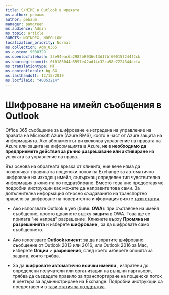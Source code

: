 ```yaml
---
title: S/MIME в Outlook в мрежата
ms.author: pebaum
author: pebaum
manager: pamgreen
ms.audience: Admin
ms.topic: article
ROBOTS: NOINDEX, NOFOLLOW
localization_priority: Normal
ms.collection: Adm_O365
ms.custom: 9000329
ms.openlocfilehash: 33e94eac6a2982b8036e13d17bf60015f244f2cb
ms.sourcegitcommit: 0f0186044a3597e42ad14c32ca58e7224344dcfa
ms.translationtype: MT
ms.contentlocale: bg-BG
ms.lasthandoff: 12/15/2019
ms.locfileid: "40053214"
---
```

# <a name="encrypt-email-messages-in-outlook"></a>Шифроване на имейл съобщения в Outlook

Office 365 съобщение за шифроване е изградена на управление на правата на Microsoft Azure (Azure RMS), която е част от Azure защита на информацията. Ако абонаментът ви включва управление на правата на Azure или защита на информацията в Azure, **не е необходимо да предприемете действия за ръчно разрешаване или активиране** на услугата за управление на права.

Въз основа на обратната връзка от клиента, ние вече няма да позволяват правила за пощенски поток на Exchange за автоматично шифроване на изходящ имейл, съдържащ определен тип чувствителна информация в клиента по подразбиране. Вместо това ние предоставяме подробни инструкции как можете да направите това сами. За допълнителна информация относно създаването на транспортно правило за шифроване на поверителна информация вижте [тази статия](https://aka.ms/OmeEtr).

- Ако използвате Outlook в уеб (бивш **OWA**): при съставяне на имейл съобщение, просто щракнете върху **защита** в OWA. Това ще се прилага "не напред" разрешение. Кликнете върху **Промяна на разрешенията** и изберете **шифроване** , за да шифровате само съобщението.

- Ако използвате **Outlook клиент**: за да изпратите шифровано съобщение от Outlook 2013 или 2016, или Outlook 2016 за Mac, изберете **Опции** > **разрешения**, след което изберете опцията за защита, която трябва.

- За да **шифровате автоматично всички имейли** , изпратени до определени получатели или организации на външни партньори, трябва да създадете правило за транспортиране на пощенски поток в центъра за администриране на Exchange. Подробни инструкции са предоставени в [тази статия за поддръжка](https://docs.microsoft.com/office365/securitycompliance/define-mail-flow-rules-to-encrypt-email#create-a-mail-flow-rule-to-encrypt-email-messages-with-the-new-ome-capabilities).

